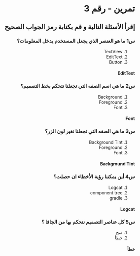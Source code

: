 
<div dir = "rtl">

#  تمرين - رقم 3
## إقرأ الأسئلة التالية و قم بكتابة رمز الجواب الصحيح 
### س1 ما هو العنصر الذي يجعل المستخدم يدخل المعلومات؟  
1. TextView
2. EditText
3. Button
####   EditText


### س2 ما هي اسم الصفه التي تجعلنا نتحكم بخط التصميم؟ 
1. Background
2. Foreground
3. Font
 #### Font  


### س3 ما هي الصفه التي تجعلنا نغير لون الزر؟ 
1. Background Tint
2. Foreground
3. Font
 #### Background Tint


### س4 أين يمكننا رؤية الأخطاء ان حصلت؟ 
1. Logcat
2. component tree
3. gradle
 #### Logcat


### س5 كل عناصر التصميم نتحكم بها من الجافا ؟ 
1. صح
2. خطأ  
 #### خطأ 


</div>
